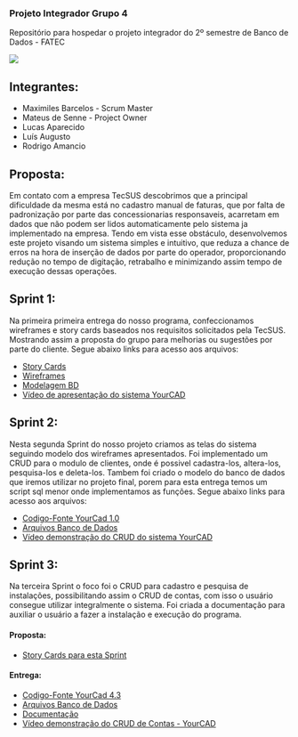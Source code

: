 ### Projeto Integrador Grupo 4

Repositório para hospedar o projeto integrador do 2º semestre de Banco de Dados - FATEC

![](https://raw.githubusercontent.com/labarro/projeto-integrador-2sem/master/LogoYCad.png)

## Integrantes:

- Maximiles Barcelos - Scrum Master
- Mateus de Senne - Project Owner
- Lucas Aparecido
- Luís Augusto
- Rodrigo Amancio

## Proposta:

  Em contato com a empresa TecSUS descobrimos que a principal dificuldade da mesma está no cadastro manual de faturas, que por falta de padronização por parte das concessionarias responsaveis, acarretam em dados que não podem ser lidos automaticamente pelo sistema ja implementado na empresa. 
  Tendo em vista esse obstáculo, desenvolvemos este projeto visando um sistema simples e intuitivo, que reduza a chance de erros na hora de inserção de dados por parte do operador, proporcionando redução no tempo de digitação, retrabalho e minimizando assim tempo de execução dessas operações.

## Sprint 1:

  Na primeira primeira entrega do nosso programa, confeccionamos wireframes e story cards baseados nos requisitos solicitados pela TecSUS. Mostrando assim a proposta do grupo para melhorias ou sugestões por parte do cliente.
  Segue abaixo links para acesso aos arquivos:
  
 - [Story Cards](https://github.com/labarro/projeto-integrador-2sem/tree/master/Sprint%201/Story%20Cards)
 - [Wireframes](https://github.com/labarro/projeto-integrador-2sem/tree/master/Sprint%201/Wireframes)
 - [Modelagem BD](https://github.com/labarro/projeto-integrador-2sem/tree/master/Sprint%201/Modelagem)
 - [Vídeo de apresentação do sistema YourCAD](https://youtu.be/LgQM_Gnv-NM)
 
 ## Sprint 2:
 
 Nesta segunda Sprint do nosso projeto criamos as telas do sistema seguindo modelo dos wireframes apresentados. 
Foi implementado um CRUD para o modulo de clientes, onde é possivel cadastra-los, altera-los, pesquisa-los e deleta-los.
Tambem foi criado o modelo do banco de dados que iremos utilizar no projeto final, porem para esta entrega temos um script sql menor onde implementamos as funções.
  Segue abaixo links para acesso aos arquivos:
  
  - [Codigo-Fonte YourCad 1.0](https://github.com/labarro/projeto-integrador-2sem/tree/master/Sprint%202/Codigo/YourCadBD)
  - [Arquivos Banco de Dados](https://github.com/labarro/projeto-integrador-2sem/tree/master/Sprint%202/Database)
  - [Vídeo demonstração do CRUD do sistema YourCAD](https://youtu.be/7Z75vC8O-2Y)
  
  ## Sprint 3:
  
  Na terceira Sprint o foco foi o CRUD para cadastro e pesquisa de instalações, possibilitando assim o CRUD de contas,  com isso o usuário consegue utilizar integralmente o sistema. Foi criada a documentação para auxiliar o usuário a fazer a instalação e execução do programa.
  
  #### Proposta:
      
  - [Story Cards para esta Sprint](https://github.com/labarro/projeto-integrador-2sem/tree/master/Sprint%203/Story%20Cards)
    
  #### Entrega:

  - [Codigo-Fonte YourCad 4.3](https://github.com/labarro/projeto-integrador-2sem/tree/master/Sprint%203/Codigo/YourCadBD)
  - [Arquivos Banco de Dados](https://github.com/labarro/projeto-integrador-2sem/tree/master/Sprint%203/Database)
  - [Documentação](https://github.com/labarro/projeto-integrador-2sem/tree/master/Sprint%203/Documentacao)
  - [Vídeo demonstração do CRUD de Contas - YourCAD](https://youtu.be/w4OWx9PUwqo)

